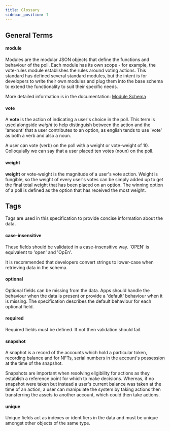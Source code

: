 ```yaml
---
title: Glossary
sidebar_position: 7
---
```


## General Terms

#### module

Modules are the modular JSON objects that define the functions and behaviour of the poll. Each module has its own scope - for example, the vote-rules module establishes the rules around voting actions. This standard has defined several standard modules, but the intent is for developers to write their own modules and plug them into the base schema to extend the functionality to suit their specific needs.

More detailed information is in the documentation: [Module Schema](./specification/module-schema.md)

#### vote

A **vote** is the action of indicating a user's choice in the poll. This term is used alongside *weight* to help distinguish between the action and the 'amount' that a user contributes to an option, as english tends to use 'vote' as both a verb and also a noun. 

A user can vote (verb) on the poll with a weight or vote-weight of 10. Colloquially we can say that a user placed ten votes (noun) on the poll.

#### weight

**weight** or vote-weight is the magnitude of a user's vote action. Weight is fungible, so the weight of every user's votes can be simply added up to get the final total weight that has been placed on an option. The winning option of a poll is defined as the option that has received the most weight.

## Tags

Tags are used in this specification to provide concise information about the data.

#### case-insensitive

These fields should be validated in a case-insensitive way. 'OPEN' is equivalent to 'open' and 'OpEn'. 

It is recommended that developers convert strings to lower-case when retrieving data in the schema.

#### optional

Optional fields can be missing from the data. Apps should handle the behaviour when the data is present or provide a 'default' behaviour when it is missing. The specification describes the default behaviour for each optional field.

#### required

Required fields must be defined. If not then validation should fail.

#### snapshot

A snaphot is a record of the accounts which hold a particular token, recording balance and for NFTs, serial numbers in the account's possession at the time of the snapshot. 

Snapshots are important when resolving eligibility for actions as they establish a reference point for which to make decisions. Whereas, if no snapshot were taken but instead a user's current balance was taken at the time of an action, a user can manipulate the system by taking actions then transferring the assets to another account, which could then take actions.

#### unique

Unique fields act as indexes or identifiers in the data and must be unique amongst other objects of the same type.